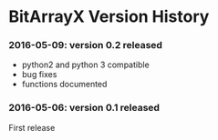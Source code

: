 # BitArrayX Version History #

### 2016-05-09: version 0.2 released
- python2 and python 3 compatible
- bug fixes
- functions documented


### 2016-05-06: version 0.1 released
First release